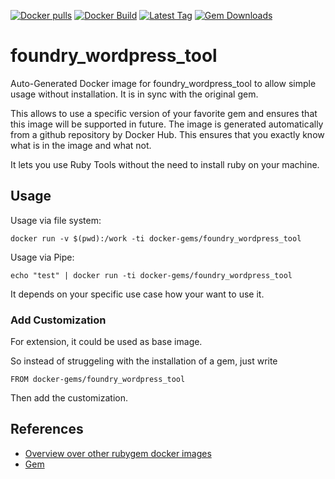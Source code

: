 [![Docker pulls](https://img.shields.io/docker/pulls/rubygem/foundry_wordpress_tool.svg)](https://hub.docker.com/r/rubygem/foundry_wordpress_tool/)
[![Docker Build](https://img.shields.io/docker/automated/rubygem/foundry_wordpress_tool.svg)](https://hub.docker.com/r/rubygem/foundry_wordpress_tool/)
[![Latest Tag](https://img.shields.io/github/tag/docker-rubygem/foundry_wordpress_tool.svg)](https://hub.docker.com/r/rubygem/foundry_wordpress_tool/)
[![Gem Downloads](https://img.shields.io/gem/dt/foundry_wordpress_tool.svg)](https://rubygems.org/gems/foundry_wordpress_tool/)
# foundry_wordpress_tool

Auto-Generated Docker image for foundry_wordpress_tool to allow simple usage without installation.
It is in sync with the original gem.

This allows to use a specific version of your favorite gem and ensures that this image will be supported in future.
The image is generated automatically from a github repository by Docker Hub.
This ensures that you exactly know what is in the image and what not.

It lets you use Ruby Tools without the need to install ruby on your machine.

## Usage

Usage via file system:

`docker run -v $(pwd):/work -ti docker-gems/foundry_wordpress_tool`

Usage via Pipe:

`echo "test" | docker run -ti docker-gems/foundry_wordpress_tool`

It depends on your specific use case how your want to use it.

### Add Customization

For extension, it could be used as base image.

So instead of struggeling with the installation of a gem, just write

`FROM docker-gems/foundry_wordpress_tool`

Then add the customization.

## References

 - [Overview over other rubygem docker images](https://github.com/thinkbot/docker-rubygem)
 - [Gem](https://rubygems.org/gems/foundry_wordpress_tool/)
